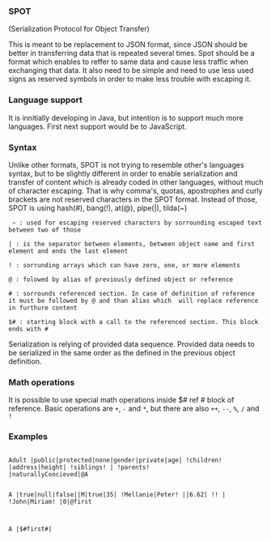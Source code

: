 ### SPOT 
(Serialization Protocol for Object Transfer)

This is meant to be replacement to JSON format, since JSON should be better in transferring data that is repeated several times. Spot should be a format which enables to reffer to same data and cause less traffic when exchanging that data. It also need to be simple and need to use less used signs as reserved symbols in order to make less trouble with escaping it.

### Language support

It is innitially developing in Java, but intention is to support much more languages. First next support would be to JavaScript.  

### Syntax

Unlike other formats, SPOT is not trying to resemble other's languages syntax, but to be slightly different in order 
to enable serialization and transfer of content which is already coded in other languages, without much of character 
escaping. That is why comma's, quotas, apostrophes and curly brackets are not reserved characters in the SPOT format. 
Instead of those, SPOT is using hash(#), bang(!), at(@), pipe(|), tilda(~)   

` ~ : used for escaping reserved characters by sorrounding escaped text between two of those` 

`| : is the separator between elements, between object name and first element and ends the last element`

`! : sorrunding arrays which can have zero, one, or more elements`

`@ : folowed by alias of previously defined object or reference`

`# : sorrounds referenced section. In case of definition of reference it must be followed by @ and than alias which 
will replace reference in furthure content`

`$# : starting block with a call to the referenced section. This block ends with #`

Serialization is relying of provided data sequence. Provided data needs to be serialized in the same order as the 
defined in the previous object definition.

### Math operations

It is possible to use special math operations inside $# ref # block of reference. Basic operations are `+`, `-` and 
`*`, but there are also `++`, `--`, `%`, `/` and `!`  

### Examples

<code>
Adult |public|protected|none|gender|private|age| !children! |address|height| !siblings! | !parents! 
|naturallyConcieved|@A

A |true|null|false||M|true|35| !Mellanie|Peter! ||6.62| !! | !John|Miriam! |0|@first

A |$#first#|
</code>
